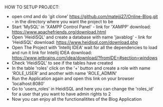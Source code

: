 HOW TO SETUP PROJECT:
  
- 
   open cmd and do 'git clone' https://github.com/matejjj27/Online-Blog.git - in the directory where you want the project to be
-
   Start 'MySQL' in 'XAMPP Control Panel' - link for 'XAMPP' download: https://www.apachefriends.org/download.html
-
   Open 'HeidiSQL' and create a database with name 'javablog' - link for 'HeidiSQL' download: https://www.heidisql.com/download.php
-
   Open The Project with 'Intellij IDEA' wait for all the dependencies to load and run it 
   link for Intellij IDEA download: https://www.jetbrains.com/idea/download/?fromIDE=#section=windows
-
   Check 'HeidiSQL' to see if the tables have created
-
   In the table 'roles' click on the '+' button and create a role with name 'ROLE_USER' and another with name 'ROLE_ADMIN'
-
   Run the Application again and open this link on your browser 'localhost:8080'
-
   Go to 'users_roles' in HeidiSQL and here you can change the 'roles_id' for a user that you want to have admin rights to 2
-
   Now you can enjoy all the functionalitites of the Blog Application
